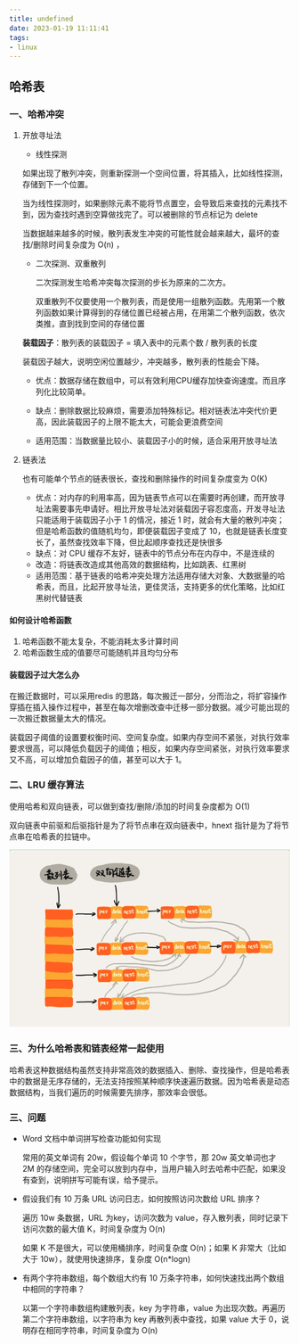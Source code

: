 ```yaml
---
title: undefined
date: 2023-01-19 11:11:41
tags:
- linux
---
```


## 哈希表

### 一、哈希冲突

1. 开放寻址法

    - 线性探测

    如果出现了散列冲突，则重新探测一个空间位置，将其插入，比如线性探测，存储到下一个位置。

    当为线性探测时，如果删除元素不能将节点置空，会导致后来查找的元素找不到，因为查找时遇到空算做找完了。可以被删除的节点标记为 delete

    当数据越来越多的时候，散列表发生冲突的可能性就会越来越大，最坏的查找/删除时间复杂度为 O(n) ，

    - 二次探测、双重散列

        二次探测发生哈希冲突每次探测的步长为原来的二次方。

        双重散列不仅要使用一个散列表，而是使用一组散列函数。先用第一个散列函数如果计算得到的存储位置已经被占用，在用第二个散列函数，依次类推，直到找到空间的存储位置

    **装载因子**：散列表的装载因子 = 填入表中的元素个数 / 散列表的长度 

    装载因子越大，说明空闲位置越少，冲突越多，散列表的性能会下降。

    - 优点：数据存储在数组中，可以有效利用CPU缓存加快查询速度。而且序列化比较简单。

    - 缺点：删除数据比较麻烦，需要添加特殊标记。相对链表法冲突代价更高，因此装载因子的上限不能太大，可能会更浪费空间
    - 适用范围：当数据量比较小、装载因子小的时候，适合采用开放寻址法

2. 链表法

    也有可能单个节点的链表很长，查找和删除操作的时间复杂度变为 O(K)

    - 优点：对内存的利用率高，因为链表节点可以在需要时再创建，而开放寻址法需要事先申请好。相比开放寻址法对装载因子容忍度高，开发寻址法只能适用于装载因子小于 1 的情况，接近 1 时，就会有大量的散列冲突；但是哈希函数的值随机均匀，即便装载因子变成了 10，也就是链表长度变长了，虽然查找效率下降，但比起顺序查找还是快很多
    - 缺点：对 CPU 缓存不友好，链表中的节点分布在内存中，不是连续的
    - 改造：将链表改造成其他高效的数据结构，比如跳表、红黑树
    - 适用范围：基于链表的哈希冲突处理方法适用存储大对象、大数据量的哈希表，而且，比起开放寻址法，更佳灵活，支持更多的优化策略，比如红黑树代替链表

#### 如何设计哈希函数

1. 哈希函数不能太复杂，不能消耗太多计算时间
2. 哈希函数生成的值要尽可能随机并且均匀分布

#### 装载因子过大怎么办

在搬迁数据时，可以采用redis 的思路，每次搬迁一部分，分而治之，将扩容操作穿插在插入操作过程中，甚至在每次增删改查中迁移一部分数据。减少可能出现的一次搬迁数据量太大的情况。

装载因子阈值的设置要权衡时间、空间复杂度。如果内存空间不紧张，对执行效率要求很高，可以降低负载因子的阈值；相反，如果内存空间紧张，对执行效率要求又不高，可以增加负载因子的值，甚至可以大于 1。

### 二、LRU 缓存算法

使用哈希和双向链表，可以做到查找/删除/添加的时间复杂度都为 O(1) 

双向链表中前驱和后驱指针是为了将节点串在双向链表中，hnext 指针是为了将节点串在哈希表的拉链中。

![](./image/LRU缓存算法实现.png)

### 三、为什么哈希表和链表经常一起使用

哈希表这种数据结构虽然支持非常高效的数据插入、删除、查找操作，但是哈希表中的数据是无序存储的，无法支持按照某种顺序快速遍历数据。因为哈希表是动态数据结构，当我们遍历的时候需要先排序，那效率会很低。

### 三、问题

- Word 文档中单词拼写检查功能如何实现

    常用的英文单词有 20w，假设每个单词 10 个字节，那 20w 英文单词也才 2M 的存储空间，完全可以放到内存中，当用户输入时去哈希中匹配，如果没有查到，说明拼写可能有误，给予提示。

- 假设我们有 10 万条 URL 访问日志，如何按照访问次数给 URL 排序？

    遍历 10w 条数据，URL 为key，访问次数为 value，存入散列表，同时记录下访问次数的最大值 K，时间复杂度为 O(n)

    如果 K 不是很大，可以使用桶排序，时间复杂度 O(n)；如果 K 非常大（比如大于 10w），就使用快速排序，复杂度 O(n*logn) 

- 有两个字符串数组，每个数组大约有 10 万条字符串，如何快速找出两个数组中相同的字符串？

    以第一个字符串数组构建散列表，key 为字符串，value 为出现次数。再遍历第二个字符串数组，以字符串为 key 再散列表中查找，如果 value 大于 0，说明存在相同字符串，时间复杂度为 O(n)

    

